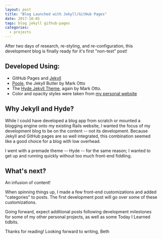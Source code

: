 ```yaml
---
layout: post
title: "Blog Launched with Jekyll/GitHub Pages"
date: 2017-10-05
tags: blog jekyll github-pages
categories: 
  - projects
---
```


After two days of research, re-styling, and re-configuration, this development blog is finally ready for it's first "non-test" post!

## Developed Using:
+ GitHub Pages and [Jekyll](https://jekyllrb.com/) 
+ [Poole](https://github.com/poole/poole), the Jekyll Butler by Mark Otto 
+ The [Hyde Jekyll Theme](https://github.com/poole/hyde), again by Mark Otto. 
+ Color and opacity styles were taken from [my personal website](http://www.bethanywatson.me)

## Why Jekyll and Hyde?
While I could have developed a blog app from scratch or mounted a blogging engine onto my existing Rails website, I wanted the focus of my development blog to be on the content --  not its development. Because Jekyll and GitHub pages are so well integrated, this combination seemed like a good choice for a blog with low overhead. 

I went with a premade theme -- Hyde -- for the same reason; I wanted to get up and running quickly without too much front-end fiddling.

## What's next?
An infusion of content!

When spinning things up, I made a few front-end customizations and added "categories" to posts. The first development post will go over some of these customizations.

Going forward, expect additional posts following development milestones for some of my other personal projects, as well as some Today I Learned tidbits.

Thanks for reading! Looking forward to writing,
Beth  